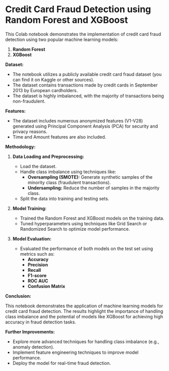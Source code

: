 
# Credit Card Fraud Detection using Random Forest and XGBoost

This Colab notebook demonstrates the implementation of credit card fraud detection using two popular machine learning models:

1. **Random Forest**
2. **XGBoost**

**Dataset:**

* The notebook utilizes a publicly available credit card fraud dataset (you can find it on Kaggle or other sources). 
* The dataset contains transactions made by credit cards in September 2013 by European cardholders. 
* The dataset is highly imbalanced, with the majority of transactions being non-fraudulent.

**Features:**

* The dataset includes numerous anonymized features (V1-V28) generated using Principal Component Analysis (PCA) for security and privacy reasons. 
* Time and Amount features are also included.

**Methodology:**

1. **Data Loading and Preprocessing:**
    * Load the dataset.
    * Handle class imbalance using techniques like:
        * **Oversampling (SMOTE):** Generate synthetic samples of the minority class (fraudulent transactions).
        * **Undersampling:** Reduce the number of samples in the majority class.
    * Split the data into training and testing sets.

2. **Model Training:**
    * Trained the Random Forest and XGBoost models on the training data.
    * Tuned hyperparameters using techniques like Grid Search or Randomized Search to optimize model performance.

3. **Model Evaluation:**
    * Evaluated the performance of both models on the test set using metrics such as:
        * **Accuracy**
        * **Precision**
        * **Recall**
        * **F1-score**
        * **ROC AUC**
        * **Confusion Matrix**


**Conclusion:**

This notebook demonstrates the application of machine learning models for credit card fraud detection. The results highlight the importance of handling class imbalance and the potential of models like XGBoost for achieving high accuracy in fraud detection tasks.

**Further Improvements:**

* Explore more advanced techniques for handling class imbalance (e.g., anomaly detection).
* Implement feature engineering techniques to improve model performance.
* Deploy the model for real-time fraud detection.


